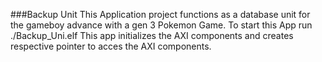 ###Backup Unit
This Application project functions as a database unit for the gameboy advance with a gen 3 Pokemon Game.
To start this App run  ./Backup_Uni.elf
This app initializes the AXI components and creates respective pointer to acces the AXI components.